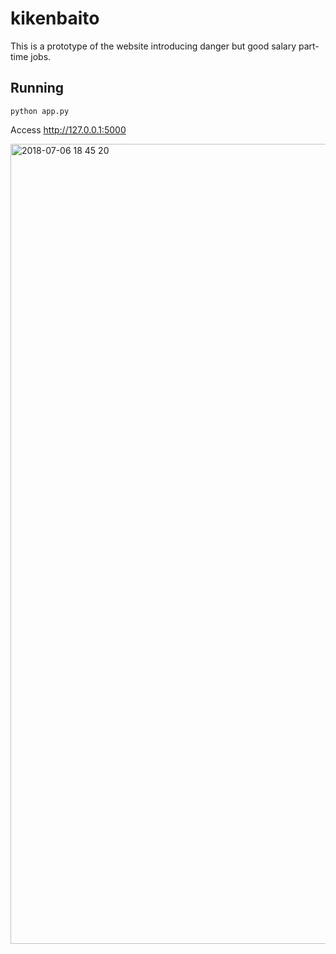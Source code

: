 # kikenbaito

This is a prototype of the website introducing danger but good salary part-time jobs.

## Running
```
python app.py
```
Access http://127.0.0.1:5000

<img width="1280" alt="2018-07-06 18 45 20" src="https://user-images.githubusercontent.com/39490801/42372397-156ce486-814d-11e8-8e78-e02f36e2a7fa.png">
